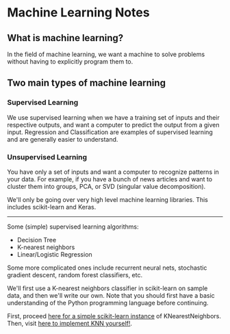 # Machine Learning Notes

## What is machine learning?  
In the field of machine learning, we want a machine to solve problems without having to explicitly program them to.

## Two main types of machine learning
### Supervised Learning

We use supervised learning when we have a training set of inputs and their respective outputs, and want a computer to predict the output from a given input. Regression and Classification are examples of supervised learning and are generally easier to understand.

### Unsupervised Learning

You have only a set of inputs and want a computer to recognize patterns in your data. For example, if you have a bunch of news articles and want to cluster them into groups, PCA, or SVD (singular value decomposition).

We'll only be going over very high level machine learning libraries. This includes scikit-learn and Keras.

---

Some (simple) supervised learning algorithms:
* Decision Tree
* K-nearest neighbors
* Linear/Logistic Regression

Some more complicated ones include recurrent neural nets, stochastic gradient descent, random forest classifiers, etc.

We'll first use a K-nearest neighbors classifier in scikit-learn on sample data, and then we'll write our own. Note that you should first have a basic understanding of the Python programming language before continuing.

First, proceed [here for a simple scikit-learn instance](https://kevin-fang.github.io/ml-tutorials/KNearestNeighbors/) of KNearestNeighbors. Then, visit [here to implement KNN yourself!](https://kevin-fang.github.io/ml-tutorials/ScrappyKNN/).
